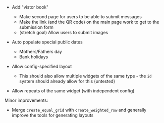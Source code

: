 - Add "vistor book"
    - Make second page for users to be able to submit messages
    - Make the link (and the QR code) on the main page work to get to the submission form
    - (stretch goal) Allow users to submit images

- Auto populate special public dates
    - Mothers/Fathers day
    - Bank holidays

- Allow config-specified layout
    - This should also allow multiple widgets of the same type - the `id` system should already allow for this (untested)

- Allow repeats of the same widget (with independent config)


Minor improvements:
- Merge `create_equal_grid` with `create_weighted_row` and generally improve the tools for generating layouts
